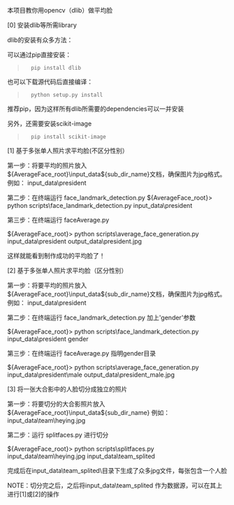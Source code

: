 本项目教你用opencv（dlib）做平均脸

[0] 安装dlib等所需library

dlib的安装有众多方法：

可以通过pip直接安装：
>       pip install dlib

也可以下载源代码后直接编译：
>       python setup.py install

推荐pip，因为这样所有dlib所需要的dependencies可以一并安装

另外，还需要安装scikit-image

>       pip install scikit-image


[1] 基于多张单人照片求平均脸(不区分性别）

第一步：将要平均的照片放入${AverageFace_root}\input_data\${sub_dir_name}文档，确保图片为jpg格式。
    例如： input_data\president

第二步：在终端运行 face_landmark_detection.py
${AverageFace_root}> python scripts\face_landmark_detection.py input_data\president

第三步：在终端运行 faceAverage.py

${AverageFace_root}> python scripts\average_face_generation.py input_data\president output_data\president.jpg

这样就能看到制作成功的平均脸了！


[2] 基于多张单人照片求平均脸（区分性别）

第一步：将要平均的照片放入${AverageFace_root}\input_data\${sub_dir_name}文档，确保图片为jpg格式。
    例如： input_data\president

第二步：在终端运行 face_landmark_detection.py 加上'gender'参数

${AverageFace_root}> python scripts\face_landmark_detection.py input_data\president gender

第三步：在终端运行 faceAverage.py 指明gender目录

${AverageFace_root}> python scripts\average_face_generation.py input_data\president\male output_data\president_male.jpg


[3] 将一张大合影中的人脸切分成独立的照片

第一步：将要切分的大合影照片放入${AverageFace_root}\input_data\${sub_dir_name}
      例如： input_data\team\heying.jpg

第二步：运行 splitfaces.py 进行切分

${AverageFace_root}> python scripts\splitfaces.py input_data\team\heying.jpg input_data\team_splited

完成后在input_data\team_splited\目录下生成了众多jpg文件，每张包含一个人脸

NOTE：切分完之后，之后将input_data\team_splited 作为数据源，可以在其上进行[1]或[2]的操作